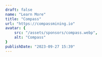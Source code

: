 ```yaml
---
draft: false
name: "Learn More"
title: "Compass"
url: "https://compassmining.io"
avatar: {
    src: "/assets/sponsors/compass.webp",
    alt: "Compass"
}
publishDate: "2023-09-27 15:39"
---
```

